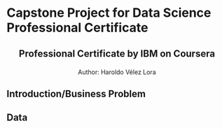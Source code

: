 # Capstone Project for Data Science Professional Certificate
## <p align="center"> Professional Certificate by IBM on Coursera </p>
<p align="center"> Author: Haroldo Vélez Lora</p>

## Introduction/Business Problem
## Data


